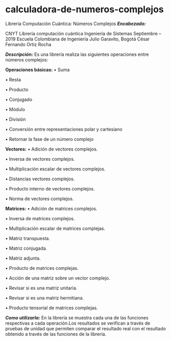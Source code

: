 # calculadora-de-numeros-complejos
Librería Computación Cuántica: Números Complejos
***Encabezado:***

CNYT 
Librería computación cuántica
Ingeniería de Sistemas
Septiembre – 2019
Escuela Colombiana de Ingeniería Julio Garavito, Bogotá
César Fernando Ortiz Rocha

***Descripción:***
Es una librería realiza las siguientes operaciones entre números complejos:

**Operaciones básicas:**
• Suma

• Resta

• Producto

• Conjugado

• Módulo

• División

• Conversión entre representaciones polar y cartesiano

• Retornar la fase de un número complejo



**Vectores:**
• Adición de vectores complejos.

• Inversa de vectores complejos.

• Multiplicación escalar de vectores complejos.

• Distancias vectores complejos.

• Producto interno de vectores complejos.

• Norma de vectores complejos.

**Matrices:**
• Adición de matrices complejos.

• Inversa de matrices complejos.

• Multiplicación escalar de matrices complejas.

• Matriz transpuesta.

• Matriz conjugada.

• Matriz adjunta.

• Producto de matrices complejas.

• Acción de una matriz sobre un vector complejo.

• Revisar si es una matriz unitaria.

• Revisar si es una matriz hermitiana.

• Producto tensorial de matrices complejas.

***Como utilizarla:***
En la librería se muestra cada una de las funciones respectivas a cada operación.Los resultados se verifican a través de pruebas de unidad que permiten comparar el resultado real con el resultado obtenido a través de las funciones de la librería.
